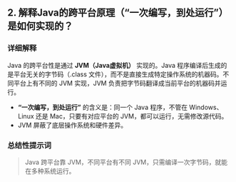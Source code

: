 ## 2. 解释Java的跨平台原理（“一次编写，到处运行”）是如何实现的？

### 详细解释

Java 的跨平台性是通过 **JVM（Java虚拟机）** 实现的。Java 程序编译后生成的是平台无关的字节码（.class 文件），而不是直接生成特定操作系统的机器码。不同平台上有不同的 JVM 实现，JVM 负责把字节码翻译成当前平台的机器码并运行。

- **“一次编写，到处运行”** 的含义是：同一个 Java 程序，不管在 Windows、Linux 还是 Mac，只要有对应平台的 JVM，都可以运行，无需修改源代码。
- JVM 屏蔽了底层操作系统和硬件差异。

### 总结性提示词

> Java 跨平台靠 JVM，不同平台有不同 JVM，只需编译一次字节码，就能在多种系统运行。